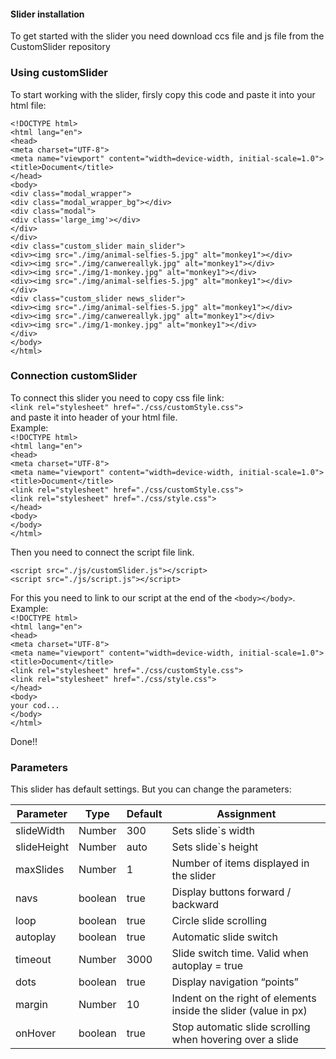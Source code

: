 #### Slider installation

To get started with the slider you need download ccs file and js file from the CustomSlider repository

### Using customSlider

To start working with the slider, firsly copy this code and paste it into your html file:

```<!DOCTYPE html>```</br>
```<html lang="en">```</br>
```<head>```</br>
    ```<meta charset="UTF-8">```</br>
    ```<meta name="viewport" content="width=device-width, initial-scale=1.0">```</br>
    ```<title>Document</title>```</br>
```</head>```</br>
```<body>```</br>
```<div class="modal_wrapper">```</br>
       ```<div class="modal_wrapper_bg"></div>```</br>
        ```<div class="modal">```</br>
            ```<div class='large_img'></div>```</br>
        ```</div>```</br>
    ```</div>```</br>
        ```<div class="custom_slider main_slider">```</br>
            ```<div><img src="./img/animal-selfies-5.jpg" alt="monkey1"></div>```</br>
            ```<div><img src="./img/canwereallyk.jpg" alt="monkey1"></div>```</br>
            ```<div><img src="./img/1-monkey.jpg" alt="monkey1"></div>```</br>
            ```<div><img src="./img/animal-selfies-5.jpg" alt="monkey1"></div>```</br>
        ```</div>```</br>
        ```<div class="custom_slider news_slider">```</br>
            ```<div><img src="./img/animal-selfies-5.jpg" alt="monkey1"></div>```</br>
            ```<div><img src="./img/canwereallyk.jpg" alt="monkey1"></div>```</br>
            ```<div><img src="./img/1-monkey.jpg" alt="monkey1"></div>```</br>
        ```</div>```</br>
```</body>```</br>
```</html>```</br>

### Connection customSlider

To connect this slider you need to copy css file link:</br>
```<link rel="stylesheet" href="./css/customStyle.css">```</br>
and paste it into header of your html file.</br>
Example:</br>
```<!DOCTYPE html>```</br>
```<html lang="en">```</br>
```<head>```</br>
    ```<meta charset="UTF-8">```</br>
    ```<meta name="viewport" content="width=device-width, initial-scale=1.0">```</br>
    ```<title>Document</title>```</br>
    ```<link rel="stylesheet" href="./css/customStyle.css">```</br>
    ```<link rel="stylesheet" href="./css/style.css">```</br>
```</head>```</br>
```<body>```</br>
```</body>```</br>
```</html>```</br>

Then you need to connect the script file link.</br>

```<script src="./js/customSlider.js"></script>```</br>
```<script src="./js/script.js"></script>```</br>

For this you need to link to our script at the end of the ```<body></body>```.</br>
Example:</br>
```<!DOCTYPE html>```</br>
```<html lang="en">```</br>
```<head>```</br>
    ```<meta charset="UTF-8">```</br>
    ```<meta name="viewport" content="width=device-width, initial-scale=1.0">```</br>
    ```<title>Document</title>```</br>
    ```<link rel="stylesheet" href="./css/customStyle.css">```</br>
    ```<link rel="stylesheet" href="./css/style.css">```</br>
```</head>```</br>
```<body>```</br>
 ```your cod...```</br>
```</body>```</br>
```</html>```</br>

Done!!</br>

### Parameters</br>

This slider has default settings.
But you can change the parameters:

Parameter|Type|Default|Assignment
---------|-------|----|----------
slideWidth|Number|300|Sets slide`s width
slideHeight|Number|auto|Sets slide`s height
maxSlides|Number|1|Number of items displayed in the slider
navs|boolean|true|Display buttons forward / backward
loop|boolean|true|Circle slide scrolling
autoplay|boolean|true|Automatic slide switch
timeout|Number|3000|Slide switch time. Valid when autoplay = true
dots|boolean|true|Display navigation “points”
margin|Number|10|Indent on the right of elements inside the slider (value in px)
onHover|boolean|true|Stop automatic slide scrolling when hovering over a slide

